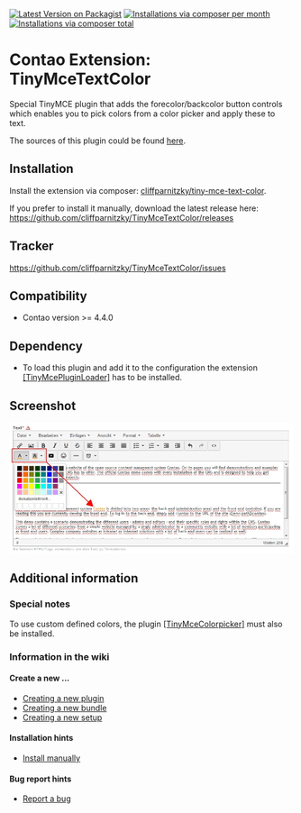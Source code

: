 [![Latest Version on Packagist](http://img.shields.io/packagist/v/cliffparnitzky/tiny-mce-text-color.svg?style=flat)](https://packagist.org/packages/cliffparnitzky/tiny-mce-text-color)
[![Installations via composer per month](http://img.shields.io/packagist/dm/cliffparnitzky/tiny-mce-text-color.svg?style=flat)](https://packagist.org/packages/cliffparnitzky/tiny-mce-text-color)
[![Installations via composer total](http://img.shields.io/packagist/dt/cliffparnitzky/tiny-mce-text-color.svg?style=flat)](https://packagist.org/packages/cliffparnitzky/tiny-mce-text-color)

Contao Extension: TinyMceTextColor
==================================

Special TinyMCE plugin that adds the forecolor/backcolor button controls which enables you to pick colors from a color picker and apply these to text.

The sources of this plugin could be found [here](http://www.tinymce.com/wiki.php/Plugin:textcolor).


Installation
------------

Install the extension via composer: [cliffparnitzky/tiny-mce-text-color](https://packagist.org/packages/cliffparnitzky/tiny-mce-text-color).

If you prefer to install it manually, download the latest release here: https://github.com/cliffparnitzky/TinyMceTextColor/releases


Tracker
-------

https://github.com/cliffparnitzky/TinyMceTextColor/issues


Compatibility
-------------

- Contao version >= 4.4.0


Dependency
----------

- To load this plugin and add it to the configuration the extension [[TinyMcePluginLoader]](https://github.com/cliffparnitzky/TinyMcePluginLoader) has to be installed.


Screenshot
----------

![Screenshot](screenshot.jpg)


Additional information
----------------------

### Special notes

To use custom defined colors, the plugin [[TinyMceColorpicker]](https://github.com/cliffparnitzky/TinyMceColorpicker) must also be installed.

### Information in the wiki

#### Create a new ...

* [Creating a new plugin](https://github.com/cliffparnitzky/TinyMcePluginLoader/wiki/Creating-a-new-plugin)
* [Creating a new bundle](https://github.com/cliffparnitzky/TinyMcePluginLoader/wiki/Creating-a-new-bundle)
* [Creating a new setup](https://github.com/cliffparnitzky/TinyMcePluginLoader/wiki/Creating-a-new-setup)

#### Installation hints
* [Install manually](https://github.com/cliffparnitzky/TinyMcePluginLoader/wiki/Install-manually)

#### Bug report hints

* [Report a bug](https://github.com/cliffparnitzky/TinyMcePluginLoader/wiki/Report-a-bug)
